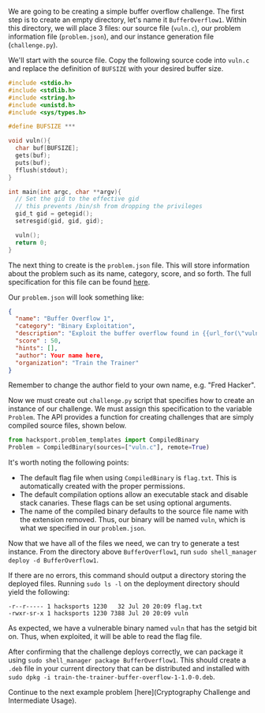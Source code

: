 We are going to be creating a simple buffer overflow challenge. The first step
is to create an empty directory, let's name it `BufferOverflow1`. Within this
directory, we will place 3 files: our source file (`vuln.c`),
our problem information file (`problem.json`), and our instance generation
file (`challenge.py`).

We'll start with the source file. Copy the following source code into
`vuln.c` and replace the definition of `BUFSIZE` with your desired buffer size.

```c
#include <stdio.h>
#include <stdlib.h>
#include <string.h>
#include <unistd.h>
#include <sys/types.h>

#define BUFSIZE ***

void vuln(){
  char buf[BUFSIZE];
  gets(buf);
  puts(buf);
  fflush(stdout);
}

int main(int argc, char **argv){
  // Set the gid to the effective gid
  // this prevents /bin/sh from dropping the privileges
  gid_t gid = getegid();
  setresgid(gid, gid, gid);

  vuln();
  return 0;
}
```

The next thing to create is the `problem.json` file. This will store information
about the problem such as its name, category, score, and so forth. The full
specification for this file can be found [here](Problem.json).

Our `problem.json` will look something like:

```json
{
  "name": "Buffer Overflow 1",
  "category": "Binary Exploitation",
  "description": "Exploit the buffer overflow found in {{url_for(\"vuln\")}}. Connect to it with <code>nc {{server}} {{port}}</code>.",
  "score" : 50,
  "hints": [],
  "author": Your name here,
  "organization": "Train the Trainer"
}
```

Remember to change the author field to your own name, e.g. "Fred Hacker".

Now we must create out `challenge.py` script that specifies how to create an
instance of our challenge. We must assign this specification to the variable
`Problem`. The API provides a function for creating challenges
that are simply compiled source files, shown below.

```python
from hacksport.problem_templates import CompiledBinary
Problem = CompiledBinary(sources=["vuln.c"], remote=True)
```

It's worth noting the following points:

* The default flag file when using `CompiledBinary` is `flag.txt`. This is
  automatically created with the proper permissions.
* The default compilation options allow an executable stack and disable
  stack canaries. These flags can be set using optional arguments.
* The name of the compiled binary defaults to the source file name with the
  extension removed. Thus, our binary will be named `vuln`, which is what we
  specified in our `problem.json`.

Now that we have all of the files we need, we can try to generate a test
instance. From the directory above `BufferOverflow1`, run
`sudo shell_manager deploy -d BufferOverflow1`.

If there are no errors, this command should output a directory storing the deployed files. Running
`sudo ls -l` on the deployment directory should yield the following:

```
-r--r----- 1 hacksports 1230   32 Jul 20 20:09 flag.txt
-rwxr-sr-x 1 hacksports 1230 7388 Jul 20 20:09 vuln
```

As expected, we have a vulnerable binary named `vuln` that has the setgid
bit on. Thus, when exploited, it will be able to read the flag file.

After confirming that the challenge deploys correctly, we can package it
using `sudo shell_manager package BufferOverflow1`. This should create a `.deb`
file in your current directory that can be distributed and installed
with `sudo dpkg -i train-the-trainer-buffer-overflow-1-1.0-0.deb`.

Continue to the next example problem [here](Cryptography Challenge and Intermediate Usage).